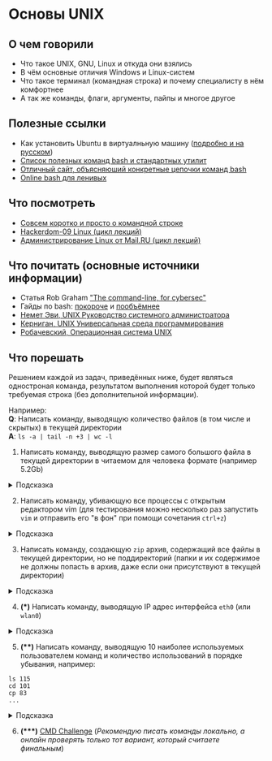 # Основы UNIX

## О чем говорили
- Что такое UNIX, GNU, Linux и откуда они взялись
- В чём основные отличия Windows и Linux-систем
- Что такое терминал (командная строка) и почему специалисту в нём комфортнее
- А так же команды, флаги, аргументы, пайпы и многое другое

## Полезные ссылки
- Как установить Ubuntu в виртуалньную машину ([подробно и на русском](http://profitraders.com/Ubuntu/VirtualBoxUbuntuInstall.html))
- [Список полезных команд bash и стандартных утилит](http://isc.tsu.ru/lectures/unix/programs.html)
- [Отличный сайт, объясняюший конкретные цепочки команд bash](http://explainshell.com/)
- [Online bash для ленивых](https://www.tutorialspoint.com/execute_bash_online.php)

## Что посмотреть
- [Совсем коротко и просто о командной строке](https://vk.com/wall-30666517_1394414)
- [Hackerdom-09 Linux (цикл лекций)](https://www.youtube.com/playlist?list=PLU-TUGRFxOHjfl2oMuOjWutiAn1HT9Xfe)
- [Администрирование Linux от Mail.RU (цикл лекций)](https://www.youtube.com/playlist?list=PLrCZzMib1e9pun72f4KmFopzPs5pGB85_)

## Что почитать (основные источники информации)
- Статья Rob Graham ["The command-line, for cybersec"](http://blog.erratasec.com/2017/01/the-command-line-for-cybersec.html#.WJBeSBt95hG)
- Гайды по bash: [покороче](http://citforum.ru/operating_systems/shell/index.shtml) и [пообъёмнее](http://rus-linux.net/MyLDP/BOOKS/abs-guide/flat/abs-book.html)
- [Немет Эви, UNIX Руководство системного администратора](https://www.ozon.ru/context/detail/id/7607778/)
- [Керниган, UNIX Универсальная среда программирования](https://www.ozon.ru/context/detail/id/33588284/)
- [Робачевский, Операционная система UNIX](https://www.ozon.ru/context/detail/id/2419365/)

## Что порешать
Решением каждой из задач, приведённых ниже, будет являться одностроная команда, результатом выполнения которой будет
только требуемая строка (без дополнительной информации).

Например:
</br> **Q**: Написать команду, выводящую количество файлов (в том числе и скрытых) в текущей директории 
</br> **A**: `ls -a | tail -n +3 | wc -l`

1. Написать команду, выводящую размер самого большого файла в текущей директории в читаемом для человека формате (например 5.2Gb) 
<details>
  <summary>Подсказка</summary>
  См. команды `du`, `head` \ `tail`, `sort`, `cut` \ `awk`
</details>

2. Написать команду, убивающую все процессы с открытым редактором vim (для тестирования можно несколько раз запустить `vim` и отправить
его "в фон" при помощи сочетания `ctrl+z`)
<details>
  <summary>Подсказка</summary>
  См. команды `ps` \ `pgrep`, `kill`, `xargs`
</details>

3. Написать команду, создающую `zip` архив, содержащий все файлы в текущей директории, но не поддиректорий (папки и их содержимое
не должны попасть в архив, даже если они присутствуют в текущей директории)
<details>
  <summary>Подсказка</summary>
  См. команды `find`, `gzip`, `xargs`
</details>

4. **(\*)** Написать команду, выводящую IP адрес интерфейса `eth0` (или `wlan0`) 
  <details>
    <summary>Подсказка</summary>
    См. команды `ifconfig`, `grep`, `sed`,  `cut` \ `awk`
  </details>

5. **(\*\*)** Написать команду, выводящую 10 наиболее используемых пользователем команд и количество использований в порядке убывания, например:
  ```
  ls 115
  cd 101
  cp 83
  ...
  ```
  <details>
    <summary>Подсказка</summary>
    См. команды `history`, `uniq`, `sort`,  `awk`, `head`
  </details>

6. **(\*\*\*)** [CMD Challenge](https://cmdchallenge.com/) (_Рекомендую писать команды локально, а онлайн проверять только тот вариант, который считаете финальным_)
